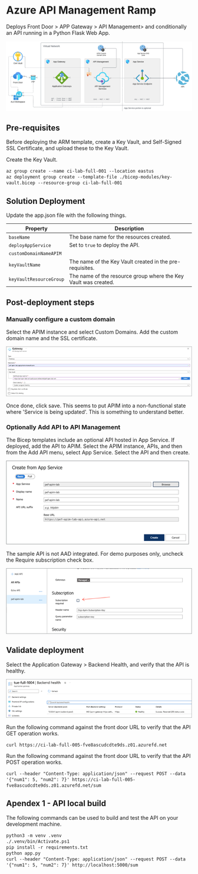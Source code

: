 # Azure API Management Ramp

Deploys Front Door > APP Gateway > API Management> and conditionally an API running in a Python Flask Web App.

![](/images/arch-diagram.png)

## Pre-requisites

Before deploying the ARM template, create a Key Vault, and Self-Signed SSL Certificate, and upload these to the Key Vault.

Create the Key Vault.

```
az group create --name ci-lab-full-001 --location eastus
az deployment group create --template-file ./bicep-modules/key-vault.bicep --resource-group ci-lab-full-001 
```

## Solution Deployment

Update the app.json file with the following things.

| Property | Description |
| --- | --- |
| `baseName` | The base name for the resources created. |
| `deployAppService` | Set to `true` to deploy the API. |
| `customDomainNameAPIM` | |
| `keyVaultName` | The name of the Key Vault created in the pre-requisites. |
| `keyVaultResourceGroup` | The name of the resource group where the Key Vault was created. |

## Post-deployment steps

### Manually configure a custom domain

Select the APIM instance and select Custom Domains. Add the custom domain name and the SSL certificate.

![](/images/custom-domain.png)

Once done, click save. This seems to put APIM into a non-functional state where 'Service is being updated'. This is something to understand better.

### Optionally Add API to API Management

The Bicep templates include an optional API hosted in App Service. If deployed, add the API to APIM. Select the APIM instance, APIs, and then from the Add API menu, select App Service. Select the API and then create.

![](/images/api.png)

The sample API is not AAD integrated. For demo purposes only, uncheck the Require subscription check box.

![](/images/api-subscription.png)

## Validate deployment

Select the Application Gateway > Backend Health, and verify that the API is healthy.

![](/images/backend-health.png)

Run the following command against the front door URL to verify that the API GET operation works.

```
curl https://ci-lab-full-005-fve8ascudcdte9ds.z01.azurefd.net
```

Run the following command against the front door URL to verify that the API POST operation works.

```
curl --header "Content-Type: application/json" --request POST --data '{"num1": 5, "num2": 7}' https://ci-lab-full-005-fve8ascudcdte9ds.z01.azurefd.net/sum
```

## Apendex 1 - API local build

The following commands can be used to build and test the API on your development machine.

```
python3 -m venv .venv
./.venv/bin/Activate.ps1
pip install -r requirements.txt
python app.py
curl --header "Content-Type: application/json" --request POST --data '{"num1": 5, "num2": 7}' http://localhost:5000/sum
```